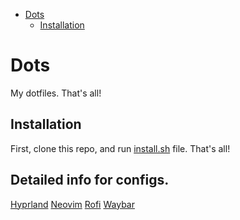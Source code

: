 - [Dots](#dots)
    - [Installation](#installation)

# Dots

My dotfiles. That's all!

## Installation

First, clone this repo, and run [install.sh](./install.sh) file. That's all!

## Detailed info for configs.

[Hyprland](./hypr/README.md)
[Neovim](./nvim/README.md)
[Rofi](./rofi/README.md)
[Waybar](./waybar/README.md)

